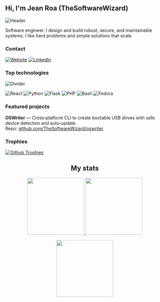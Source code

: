 ## Hi, I'm Jean Roa (TheSoftwareWizard)

![Header](https://i.redd.it/qsvxmida49241.gif)

Software engineer. I design and build robust, secure, and maintainable systems. I like hard problems and simple solutions that scale.

<h3>Contact</h3>

[![Website](https://img.shields.io/badge/Website-jeanroa.dev-blue?style=for-the-badge)](https://jeanroa.dev)
[![LinkedIn](https://img.shields.io/badge/LinkedIn-Jean_Roa-blue?style=for-the-badge)](https://www.linkedin.com/in/jeanmra)

<h3>Top technologies</h3>

![Divider](https://media1.giphy.com/media/v1.Y2lkPTc5MGI3NjExdHg3cG1rYTA4Zno5ejh1czNzdmtmc3VmaWF3NzVrN3p6MDhudm9vbSZlcD12MV9pbnRlcm5hbF9naWZfYnlfaWQmY3Q9Zw/EC1gl2A5oplKMAorkT/giphy.gif)

![React](https://img.shields.io/badge/React-20232A?style=for-the-badge&logo=react&logoColor=61DAFB)
![Python](https://img.shields.io/badge/Python-3776AB?style=for-the-badge&logo=python&logoColor=white)
![Flask](https://img.shields.io/badge/Flask-000000?style=for-the-badge&logo=flask&logoColor=white)
![PHP](https://img.shields.io/badge/PHP-777BB4?style=for-the-badge&logo=php&logoColor=white)
![Bash](https://img.shields.io/badge/Shell_Script-4EAA25?style=for-the-badge&logo=gnu-bash&logoColor=white)
![Fedora](https://img.shields.io/badge/Fedora-294172?style=for-the-badge&logo=fedora&logoColor=white)

<h3>Featured projects</h3>

**OSWriter** — Cross‑platform CLI to create bootable USB drives with safe device detection and auto‑update.  
Repo: [github.com/TheSoftwareWizard/oswriter](https://github.com/TheSoftwareWizard/oswriter)

<h3>Trophies</h3>

[![Github Trophies](https://github-profile-trophy.vercel.app/?username=TheSoftwareWizard&theme=dracula&no-frame=true&margin-w=1&title=-Issues&title=-PullRequest&title=-Reviews)](#)

<h2 align="center">My stats</h2>

<p align="center">
  <a href="https://github.com/TheSoftwareWizard">
    <img height="180em" src="https://github-readme-stats-sigma-five.vercel.app/api?username=TheSoftwareWizard&show_icons=true&count_private=true&theme=midnight-purple&hide_border=true" />
    <img height="180em" src="https://github-readme-stats-sigma-five.vercel.app/api/top-langs/?username=TheSoftwareWizard&langs_count=10&layout=compact&theme=midnight-purple&hide_border=true" />
  </a>
</p>
<p align="center">
  <img height="180em" src="https://streak-stats.demolab.com?user=TheSoftwareWizard&hide_total_contributions=true&exclude_days=Sun%2CSat&theme=dark&background=000000&ring=8a2be2&fire=ff79c6&currStreakNum=c9a0ff&currStreakLabel=ff79c6&sideNums=c9a0ff&sideLabels=ff79c6&dates=7f7f7f&hide_border=true&border_radius=7&card_width=467" />
</p>

<!-- <h3>Gallery</h3>

![Project 1](https://via.placeholder.com/1200x400?text=Project+1) -->


